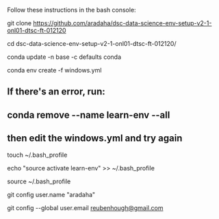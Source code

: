 Follow these instructions in the bash console:

git clone https://github.com/aradaha/dsc-data-science-env-setup-v2-1-onl01-dtsc-ft-012120

cd dsc-data-science-env-setup-v2-1-onl01-dtsc-ft-012120/

conda update -n base -c defaults conda

conda env create -f windows.yml

## If there's an error, run:
## conda remove --name learn-env --all
## then edit the windows.yml and try again

touch ~/.bash_profile

echo "source activate learn-env" >> ~/.bash_profile

source ~/.bash_profile

git config user.name "aradaha"

git config --global user.email reubenhough@gmail.com